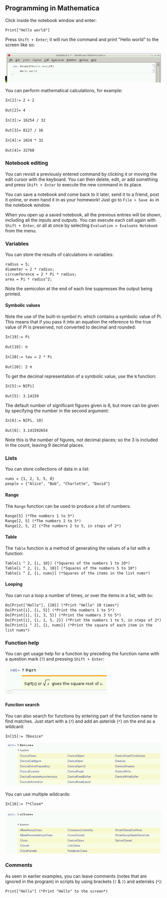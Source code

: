 ## Programming in Mathematica

Click inside the notebook window and enter:

```
Print["Hello world"]
```

Press `Shift + Enter`; it will run the command and print "Hello world" to the screen like so:

![](images/hello-world.png)

You can perform mathematical calculations, for example:

```
In[2]:= 2 + 2

Out[2]= 4

In[3]:= 16254 / 32

Out[3]= 8127 / 16

In[4]:= 1024 * 32

Out[4]= 32768
```

### Notebook editing

You can revisit a previously entered command by clicking it or moving the edit cursor with the keyboard. You can then delete, edit, or add something and press `Shift + Enter` to execute the new command in its place.

You can save a notebook and come back to it later, send it to a friend, post it online, or even hand it in as your homework! Just go to `File > Save As` in the notebook window.

When you open up a saved notebook, all the previous entries will be shown, including all the inputs and outputs. You can execute each cell again with `Shift + Enter`, or all at once by selecting `Evaluation > Evaluate Notebook` from the menu.

### Variables

You can store the results of calculations in variables:

```
radius = 5;
diameter = 2 * radius;
circumference = 2 * Pi * radius;
area = Pi * radius^2;
```

Note the semicolon at the end of each line suppresses the output being printed.

#### Symbolic values

Note the use of the built-in symbol `Pi` which contains a symbolic value of Pi. This means that if you pass it into an equation the reference to the true value of *Pi* is preserved, not converted to decimal and rounded:

```
In[19]:= Pi

Out[19]: π

In[20]:= tau = 2 * Pi

Out[20]: 2 π
```

To get the decimal representation of a symbolic value, use the `N` function:

```
In[5]:= N[Pi]

Out[5]: 3.14159
```

The default number of significant figures given is 6, but more can be given by specifying the number in the second argument:

```
In[6]:= N[Pi, 10]

Out[6]: 3.141592654
```

Note this is the number of figures, not decimal places; so the 3 is included in the count, leaving 9 decimal places.

### Lists

You can store collections of data in a list:

```
nums = {1, 2, 3, 5, 8}
people = {"Alice", "Bob", "Charlotte", "David"}
```

#### Range

The `Range` function can be used to produce a list of numbers:

```
Range[5] (*The numbers 1 to 5*)
Range[2, 5] (*The numbers 2 to 5*)
Range[2, 5, 2] (*The numbers 2 to 5, in steps of 2*)
```

#### Table

The `Table` function is a method of generating the values of a list with a function:

```
Table[i ^ 2, {i, 10}] (*Squares of the numbers 1 to 10*)
Table[i ^ 2, {i, 5, 10}] (*Squares of the numbers 5 to 10*)
Table[i ^ 2, {i, nums}] (*Squares of the items in the list nums*)
```

#### Looping

You can run a loop a number of times, or over the items in a list, with `Do`:

```
Do[Print["Hello"], {10}] (*Print "Hello" 10 times*)
Do[Print[i], {i, 5}] (*Print the numbers 1 to 5*)
Do[Print[i], {i, 3, 5}] (*Print the numbers 3 to 5*)
Do[Print[i], {i, 1, 5, 2}] (*Print the numbers 1 to 5, in steps of 2*)
Do[Print[i ^ 2], {i, nums}] (*Print the square of each item in the list nums*)
```

### Function help

You can get usage help for a function by preceding the function name with a question mark (`?`) and pressing `Shift + Enter`:

![](images/sqrt.png)

#### Function search

You can also search for functions by entering part of the function name to find matches. Just start with a (`?`) and add an asterisk (`*`) on the end as a wildcard:

```
In[15]:= ?Device*
```

![](images/function-search.png)

You can use multiple wildcards:

```
In[16]:= ?*Close*
```

![](images/function-search2.png)

### Comments

As seen in earlier examples, you can leave comments (notes that are ignored in the program) in scripts by using brackets (`(` & `)`) and asterisks (`*`):

```
Print["Hello"] (*Print "Hello" to the screen*)
```

